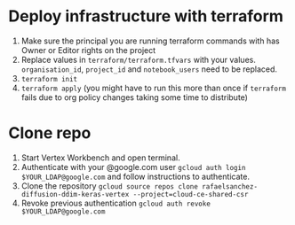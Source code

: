 # Deploy infrastructure with terraform
1. Make sure the principal you are running terraform commands with has Owner or Editor rights on the project
2. Replace values in `terraform/terraform.tfvars` with your values. `organisation_id`, `project_id` and `notebook_users` need to be replaced.
3. `terraform init`
4. `terraform apply` (you might have to run this more than once if `terraform` fails due to org policy changes taking some time to distribute)

# Clone repo
1. Start Vertex Workbench and open terminal.
2. Authenticate with your @google.com user `gcloud auth login $YOUR_LDAP@google.com` and follow instructions to authenticate.
3. Clone the repository `gcloud source repos clone rafaelsanchez-diffusion-ddim-keras-vertex --project=cloud-ce-shared-csr`
4. Revoke previous authentication `gcloud auth revoke $YOUR_LDAP@google.com`
